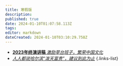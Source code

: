 ```yaml
---
title: 寒假版
description: 
published: true
date: 2024-01-10T01:07:58.113Z
tags: 
editor: markdown
dateCreated: 2024-01-10T03:10:29.758Z
---
```


- [**2023年终演讲稿** *激励草台班子，繁荣中国文化*](./winterbreak/speech2023.md)
- [*人人都说哈尔滨“泼天富贵”，建议到此为止*](./winterbreak/1.md)
{.links-list}
